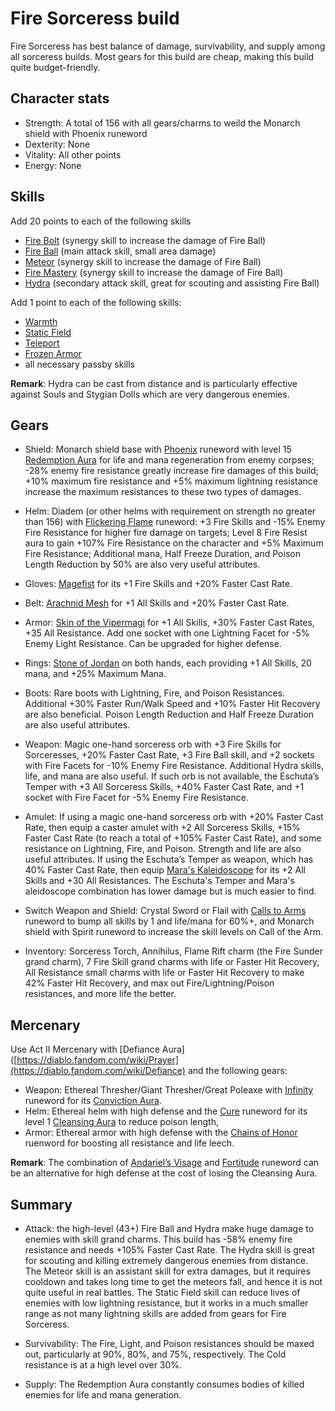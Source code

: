 # Fire Sorceress build

Fire Sorceress has best balance of damage, survivability, and supply among all sorceress builds. Most gears for this build are cheap, making this build quite budget-friendly. 

## Character stats

- Strength: A total of 156 with all gears/charms to weild the Monarch shield with Phoenix runeword
- Dexterity: None
- Vitality: All other points
- Energy: None
 
## Skills

Add 20 points to each of the following skills
- [Fire Bolt](https://diablo.fandom.com/wiki/Fire_Bolt_(Diablo_II)) (synergy skill to increase the damage of Fire Ball)
- [Fire Ball](https://diablo.fandom.com/wiki/Fire_Ball) (main attack skill, small area damage)
- [Meteor](https://diablo.fandom.com/wiki/Meteor_(Diablo_II)) (synergy skill to increase the damage of Fire Ball)
- [Fire Mastery](https://diablo.fandom.com/wiki/Fire_Mastery) (synergy skill to increase the damage of Fire Ball)
- [Hydra](https://diablo.fandom.com/wiki/Hydra_(Diablo_II)) (secondary attack skill, great for scouting and assisting Fire Ball)

Add 1 point to each of the following skills:
- [Warmth](https://diablo.fandom.com/wiki/Warmth)
- [Static Field](https://diablo.fandom.com/wiki/Static_Field) 
- [Teleport](https://diablo.fandom.com/wiki/Teleport_(Diablo_II))
- [Frozen Armor](https://diablo.fandom.com/wiki/Frozen_Armor)
- all necessary passby skills

**Remark**: Hydra can be cast from distance and is particularly effective against Souls and Stygian Dolls which are very dangerous enemies.   

 
## Gears
 
- Shield: Monarch shield base with [Phoenix](https://diablo.fandom.com/wiki/Phoenix_Rune_Word) runeword with level 15 [Redemption Aura](https://diablo.fandom.com/wiki/Redemption) for life and mana regeneration from enemy corpses; -28% enemy fire resistance greatly increase fire damages of this build; +10% maximum fire resistance and +5% maximum lightning resistance increase the maximum resistances to these two types of damages. 
 
- Helm: Diadem (or other helms with requirement on strength no greater than 156) with [Flickering Flame](https://diablo.fandom.com/wiki/Flickering_Flame_Rune_Word) runeword: +3 Fire Skills and -15% Enemy Fire Resistance for higher fire damage on targets; Level 8 Fire Resist aura to gain +107% Fire Resistance on the character and +5% Maximum Fire Resistance; Additional mana, Half Freeze Duration, and Poison Length Reduction by 50% are also very useful attributes. 
 
- Gloves: [Magefist](https://diablo.fandom.com/wiki/Magefist_(Diablo_II)) for its +1 Fire Skills and +20% Faster Cast Rate.  
 
- Belt: [Arachnid Mesh](https://diablo.fandom.com/wiki/Arachnid_Mesh) for +1 All Skills and +20% Faster Cast Rate.
 
- Armor: [Skin of the Vipermagi](https://diablo.fandom.com/wiki/Skin_of_the_Vipermagi) for +1 All Skills, +30% Faster Cast Rates, +35 All Resistance. Add one socket with one Lightning Facet for -5% Enemy Light Resistance. Can be upgraded for higher defense.
 
- Rings: [Stone of Jordan](https://diablo.fandom.com/wiki/Stone_of_Jordan_(Diablo_II)) on both hands, each providing +1 All Skills, 20 mana, and +25% Maximum Mana. 
 
- Boots: Rare boots with Lightning, Fire, and Poison Resistances. Additional +30% Faster Run/Walk Speed and +10% Faster Hit Recovery are also beneficial. Poison Length Reduction and Half Freeze Duration are also useful attributes. 
- Weapon: Magic one-hand sorceress orb with +3 Fire Skills for Sorceresses, +20% Faster Cast Rate, +3 Fire Ball skill, and +2 sockets with Fire Facets for -10% Enemy Fire Resistance. Additional Hydra skills, life, and mana are also useful. If such orb is not available, the Eschuta’s Temper with +3 All Sorceress Skills, +40% Faster Cast Rate, and +1 socket with Fire Facet for -5% Enemy Fire Resistance. 
 
- Amulet: If using a magic one-hand sorceress orb with +20% Faster Cast Rate, then equip a caster amulet with +2 All Sorceress Skills, +15% Faster Cast Rate (to reach a total of +105% Faster Cast Rate), and some resistance on Lightning, Fire, and Poison. Strength and life are also useful attributes. If using the Eschuta’s Temper as weapon, which has 40% Faster Cast Rate, then equip [Mara's Kaleidoscope](https://diablo.fandom.com/wiki/Mara%27s_Kaleidoscope_(Diablo_II)) for its +2 All Skills and +30 All Resistances. The Eschuta's Temper and Mara's aleidoscope combination has lower damage but is much easier to find.  
 
- Switch Weapon and Shield: Crystal Sword or Flail with [Calls to Arms](https://diablo.fandom.com/wiki/Call_to_Arms_Rune_Word) runeword to bump all skills by 1 and life/mana for 60%+, and Monarch shield with Spirit runeword to increase the skill levels on Call of the Arm. 
 
- Inventory: Sorceress Torch, Annihilus, Flame Rift charm (the Fire Sunder grand charm), 7 Fire Skill grand charms with life or Faster Hit Recovery, All Resistance small charms with life or Faster Hit Recovery to make 42% Faster Hit Recovery, and max out Fire/Lightning/Poison resistances, and more life the better.  


## Mercenary

Use Act II Mercenary with [Defiance Aura]([https://diablo.fandom.com/wiki/Prayer](https://diablo.fandom.com/wiki/Defiance) and the following gears:
- Weapon: Ethereal Thresher/Giant Thresher/Great Poleaxe with [Infinity](https://diablo.fandom.com/wiki/Infinity_Rune_Word) runeword for its [Conviction Aura](https://diablo.fandom.com/wiki/Conviction).
- Helm: Ethereal helm with high defense and the [Cure](https://diablo.fandom.com/wiki/Cure_Rune_Word) runeword for its level 1 [Cleansing Aura](https://diablo.fandom.com/wiki/Cleansing) to reduce poison length,
- Armor: Ethereal armor with high defense with the [Chains of Honor](https://diablo.fandom.com/wiki/Chains_of_Honor_Rune_Word) ruenword for boosting all resistance and life leech.

**Remark**: The combination of [Andariel’s Visage](https://diablo.fandom.com/wiki/Andariel%27s_Visage_(Diablo_II)) and [Fortitude](https://diablo.fandom.com/wiki/Fortitude_Rune_Word) runeword can be an alternative for high defense at the cost of losing the Cleansing Aura.
 

## Summary 

- Attack: the high-level (43+) Fire Ball and Hydra make huge damage to enemies with skill grand charms. This build has -58% enemy fire resistance and needs +105% Faster Cast Rate. The Hydra skill is great for scouting and killing extremely dangerous enemies from distance. The Meteor skill is an assistant skill for extra damages, but it requires cooldown and takes long time to get the meteors fall, and hence it is not quite useful in real battles. The Static Field skill can reduce lives of enemies with low lightning resistance, but it works in a much smaller range as not many lightning skills are added from gears for Fire Sorceress.  
 
- Survivability: The Fire, Light, and Poison resistances should be maxed out, particularly at 90%, 80%, and 75%, respectively. The Cold resistance is at a high level over 30%.
 
- Supply: The Redemption Aura constantly consumes bodies of killed enemies for life and mana generation.
